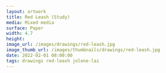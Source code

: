 ```yaml
---
layout: artwork
title: Red Leash (Study)
media: Mixed media
surface: Paper
width: 4.7
height: 
image_url: /images/drawings/red-leash.jpg
image_thumb_url: /images/thumbnails/drawings/red-leash.jpg
date: 2022-02-01 08:00:00
tags: drawings red-leash jolene-lai
---
```

